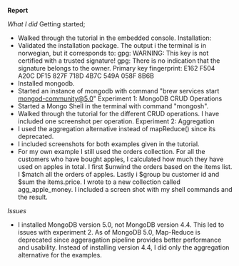 **Report**

*What I did*
Getting started;
- Walked through the tutorial in the embedded console.
Installation:
- Validated the installation package. The output i the terminal is in norwegian, but it corresponds to:
gpg: WARNING: This key is not certified with a trusted signature!
gpg:          There is no indication that the signature belongs to the owner.
Primary key fingerprint: E162 F504 A20C DF15 827F  718D 4B7C 549A 058F 8B6B
- Installed mongodb.		
- Started an instance of mongodb with command "brew services start mongod-community@5.0"
Experiment 1: MongoDB CRUD Operations
- Started a Mongo Shell in the terminal with command "mongosh".
- Walked through the tutorial for the different CRUD operations. I have included one screenshot per operation.
Experiment 2: Aggregation
- I used the aggregation alternative instead of mapReduce() since its deprecated.
- I included screenshots for both examples given in the tutorial.
- For my own example I still used the orders collection. For all the customers who have bought apples, I calculated how much they have used on apples in total. I first $unwind the orders based on the items list. I $match all the orders of apples. Lastly i $group bu customer id and $sum the items.price. I wrote to a new collection called agg_apple_money. I included a screen shot with my shell commands and the result. 

*Issues*
- I installed MongoDB version 5.0, not MongoDB version 4.4. This led to issues with experiment 2. As of MongoDB 5.0, Map-Reduce is deprecated since aggeragation pipeline provides better performance and usability. Instead of installing version 4.4, I did only the aggregation alternative for the examples.